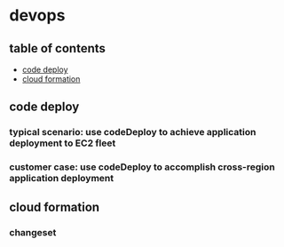# devops

## table of contents
- [code deploy](#code-deploy)
- [cloud formation](#cloud-formation)

## code deploy
### typical scenario: use codeDeploy to achieve application deployment to EC2 fleet

### customer case: use codeDeploy to accomplish cross-region application deployment

## cloud formation
### changeset
